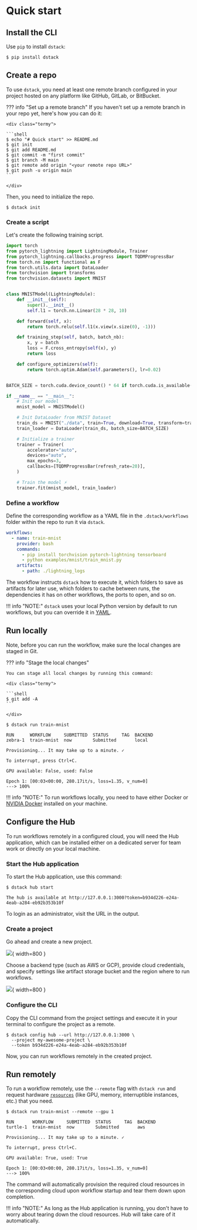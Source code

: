 # Quick start

[//]: # (!!! info "NOTE:")
[//]: # (    The source code of this example is available in the <a href="https://github.com/dstackai/dstack-playground#readme" target="__blank">Playground</a>. )

## Install the CLI

Use `pip` to install `dstack`:

<div class="termy">

```shell
$ pip install dstack
```

</div>

## Create a repo

To use `dstack`, you need at least one remote branch configured in your project hosted on any platform like GitHub,
GitLab, or BitBucket.

??? info "Set up a remote branch"
    If you haven't set up a remote branch in your repo yet, here's how you can do it:

    <div class="termy">
    
    ```shell
    $ echo "# Quick start" >> README.md
    $ git init
    $ git add README.md
    $ git commit -m "first commit"
    $ git branch -M main
    $ git remote add origin "<your remote repo URL>"
    $ git push -u origin main
    ```

    </div>

Then, you need to initialize the repo.

<div class="termy">

```shell
$ dstack init
```

</div>

### Create a script

Let's create the following training script.

<div editor-title="examples/mnist/train_mnist.py"> 

```python
import torch
from pytorch_lightning import LightningModule, Trainer
from pytorch_lightning.callbacks.progress import TQDMProgressBar
from torch.nn import functional as F
from torch.utils.data import DataLoader
from torchvision import transforms
from torchvision.datasets import MNIST


class MNISTModel(LightningModule):
    def __init__(self):
        super().__init__()
        self.l1 = torch.nn.Linear(28 * 28, 10)

    def forward(self, x):
        return torch.relu(self.l1(x.view(x.size(0), -1)))

    def training_step(self, batch, batch_nb):
        x, y = batch
        loss = F.cross_entropy(self(x), y)
        return loss

    def configure_optimizers(self):
        return torch.optim.Adam(self.parameters(), lr=0.02)


BATCH_SIZE = torch.cuda.device_count() * 64 if torch.cuda.is_available() else 64

if __name__ == "__main__":
    # Init our model
    mnist_model = MNISTModel()

    # Init DataLoader from MNIST Dataset
    train_ds = MNIST("./data", train=True, download=True, transform=transforms.ToTensor())
    train_loader = DataLoader(train_ds, batch_size=BATCH_SIZE)

    # Initialize a trainer
    trainer = Trainer(
        accelerator="auto",
        devices="auto",
        max_epochs=3,
        callbacks=[TQDMProgressBar(refresh_rate=20)],
    )

    # Train the model ⚡
    trainer.fit(mnist_model, train_loader)
```

</div>

### Define a workflow

Define the corresponding workflow as a YAML file in the `.dstack/workflows` folder within the repo to run it
via `dstack`.

<div editor-title=".dstack/workflows/mnist.yaml"> 

```yaml
workflows:
  - name: train-mnist
    provider: bash
    commands:
      - pip install torchvision pytorch-lightning tensorboard
      - python examples/mnist/train_mnist.py
    artifacts:
      - path: ./lightning_logs
```

</div>

The workflow instructs `dstack` how to execute it, which folders to save as artifacts for later use, which folders to cache between
runs, the dependencies it has on other workflows, the ports to open, and so on.

!!! info "NOTE:"
    `dstack` uses your local Python version by default to run workflows, but you can override it
    in [YAML](reference/providers/bash.md).

## Run locally

Note, before you can run the workflow, make sure the local changes are staged in Git.

??? info "Stage the local changes"
    
    You can stage all local changes by running this command:
    
    <div class="termy">
    
    ```shell
    $ git add -A
    ```
    
    </div>

<div class="termy">

```shell
$ dstack run train-mnist

RUN      WORKFLOW     SUBMITTED  STATUS     TAG  BACKEND
zebra-1  train-mnist  now        Submitted       local

Provisioning... It may take up to a minute. ✓

To interrupt, press Ctrl+C.

GPU available: False, used: False

Epoch 1: [00:03<00:00, 280.17it/s, loss=1.35, v_num=0]
---> 100%
```

</div>

!!! info "NOTE:"
    To run workflows locally, you need to have either Docker or [NVIDIA Docker](https://github.com/NVIDIA/nvidia-docker) 
    installed on your machine.

## Configure the Hub

To run workflows remotely in a configured cloud, you will need the Hub application, which can be installed either on a
dedicated server for team work or directly on your local machine.

### Start the Hub application

To start the Hub application, use this command:

<div class="termy">

```shell
$ dstack hub start

The hub is available at http://127.0.0.1:3000?token=b934d226-e24a-4eab-a284-eb92b353b10f
```

</div>

To login as an administrator, visit the URL in the output.

### Create a project

Go ahead and create a new project.

![](../assets/dstack_hub_create_project.png){ width=800 }

Choose a backend type (such as AWS or GCP), provide cloud credentials, and specify settings like
artifact storage bucket and the region where to run workflows.

![](../assets/dstack_hub_view_project.png){ width=800 }

### Configure the CLI

Copy the CLI command from the project settings and execute it in your terminal to configure the project as a remote.

<div class="termy">

```shell
$ dstack config hub --url http://127.0.0.1:3000 \
  --project my-awesome-project \
  --token b934d226-e24a-4eab-a284-eb92b353b10f
```

</div>

Now, you can run workflows remotely in the created project.

## Run remotely

To run a workflow remotely, use the `--remote` flag with `dstack run` and
request hardware [`resources`](usage/resources.md) (like GPU, memory, interruptible instances, etc.) that you need.

<div class="termy">

```shell
$ dstack run train-mnist --remote --gpu 1

RUN       WORKFLOW     SUBMITTED  STATUS     TAG  BACKEND
turtle-1  train-mnist  now        Submitted       aws

Provisioning... It may take up to a minute. ✓

To interrupt, press Ctrl+C.

GPU available: True, used: True

Epoch 1: [00:03<00:00, 280.17it/s, loss=1.35, v_num=0]
---> 100%
```

</div>

The command will automatically provision the required cloud resources in the corresponding cloud upon workflow 
startup and tear them down upon completion.

!!! info "NOTE:"
    As long as the Hub application is running, you don't have to worry about tearing down the cloud resources. 
    Hub will take care of it automatically.